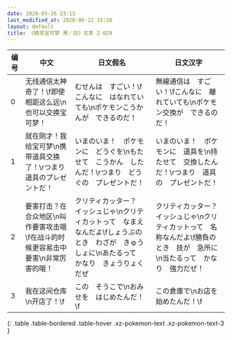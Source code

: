 ```yaml
---
date: 2020-03-26 23:13
last_modified_at: 2020-06-22 15:26
layout: default
title: 《精灵宝可梦 黑／白》文本 2-029
---
```

| 编号 | 中文 | 日文假名 | 日文汉字 |
| ---- | ---- | ---- | --- |
| 0 | 无线通信太神奇了！\f即使相距这么远\n也可以交换宝可梦！ | むせんは　すごい！\fこんなに　はなれていても\nポケモンこうかんが　できるのだ！ | 無線通信は　すごい！\fこんなに　離れていても\nポケモン交換が　できるのだ！ |
| 1 | 就在刚才！我给宝可梦\n携带道具交换了！\rつまり道具のプレゼントだ！ | いまのいま！　ポケモンに　どうぐを\nもたせて　こうかん　したんだ！\rつまり　どうぐの　プレゼントだ！ | いまのいま！　ポケモンに　道具を\n持たせて　交換したんだ！\rつまり　道具の　プレゼントだ！ |
| 2 | 要害打击？在合众地区\n叫作要害攻击哦\f在战斗的时候更容易击中要害\n非常厉害的哦！ | クリティカッター？　イッシュじゃ\nクリティカットって　なまえ　なんだよ\fしょうぶのとき　わざが　きゅうしょに\nあたるって　かなり　きょうりょくだぜ | クリティカッター？　イッシュじゃ\nクリティカットって　名称なんだよ\f勝負のとき　技が　急所に\n当たるって　かなり　強力だぜ！ |
| 3 | 我在这间仓库\n开店了！\f | この　そうこで\nおみせを　はじめたんだ！\f | この倉庫で\nお店を　始めたんだ！\f |
{: .table .table-bordered .table-hover .xz-pokemon-text .xz-pokemon-text-3 }